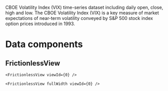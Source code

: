 CBOE Volatility Index (VIX) time-series dataset including daily open, close,
high and low. The CBOE Volatility Index (VIX) is a key measure of market
expectations of near-term volatility conveyed by S&P 500 stock index option
prices introduced in 1993.

# Data components

## FrictionlessView

```
<FrictionlessView viewId={0} />
```

<FrictionlessView viewId={0} />

```
<FrictionlessView fullWidth viewId={0} />
```

<FrictionlessView fullWidth viewId={0} />